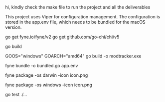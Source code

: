 hi, kindly check the make file to run the project and all the deliverables

This project uses Viper for configuration management. The configuration is stored in the app.env file, which needs to be bundled for the macOS version.

<!-- The app.env file includes settings such as:

	•	PORT: Defines the server port.
	•	FREQUENCY: Sets the interval for the timer thread.
	•	ENDPOINT: API endpoint for sending data.
	•	DIRECTORY: Directory to be monitored. -->


<!-- The application integrates with osquery for system monitoring and file modification tracking. Make sure osquery is installed on the system where this app is being used.

For macOS and Windows:

	•	Install osquery from osquery.io.
	•	The app uses osqueryi to collect file modification stats. -->


<!-- install packages -->
go get fyne.io/fyne/v2
go get github.com/go-chi/chi/v5

<!-- To build the binary for macOS: -->
go build

<!-- To build the binary for Windows: -->
GOOS="windows" GOARCH="amd64" go build -o modtracker.exe

<!-- To package the application for macOS (using Fyne): -->
fyne bundle -o bundled.go app.env

<!-- mac -->
fyne package -os darwin -icon icon.png

<!-- windows -->
fyne package -os windows -icon icon.png


<!-- To run the test cases in the project: -->
go test ./...